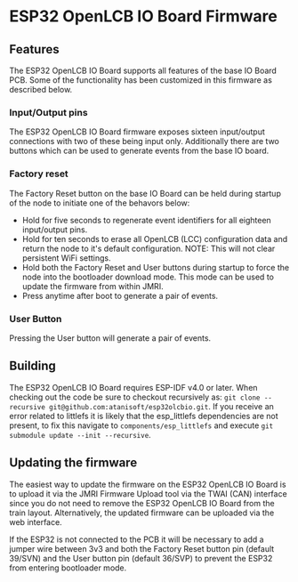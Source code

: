 # ESP32 OpenLCB IO Board Firmware

## Features

The ESP32 OpenLCB IO Board supports all features of the base IO Board PCB. Some
of the functionality has been customized in this firmware as described below.

### Input/Output pins

The ESP32 OpenLCB IO Board firmware exposes sixteen input/output connections with
two of these being input only. Additionally there are two buttons which can be
used to generate events from the base IO board.

### Factory reset

The Factory Reset button on the base IO Board can be held during startup of the
node to initiate one of the behavors below:

* Hold for five seconds to regenerate event identifiers for all eighteen
input/output pins.
* Hold for ten seconds to erase all OpenLCB (LCC) configuration data and return
the node to it's default configuration. NOTE: This will not clear persistent
WiFi settings.
* Hold both the Factory Reset and User buttons during startup to force the node
into the bootloader download mode. This mode can be used to update the firmware
from within JMRI.
* Press anytime after boot to generate a pair of events.

### User Button

Pressing the User button will generate a pair of events.

## Building

The ESP32 OpenLCB IO Board requires ESP-IDF v4.0 or later. When checking out the
code be sure to checkout recursively as:
`git clone --recursive git@github.com:atanisoft/esp32olcbio.git`.
If you receive an error related to littlefs it is likely that the esp_littlefs
dependencies are not present, to fix this navigate to `components/esp_littlefs`
and execute `git submodule update --init --recursive`.

## Updating the firmware

The easiest way to update the firmware on the ESP32 OpenLCB IO Board is to upload
it via the JMRI Firmware Upload tool via the TWAI (CAN) interface since you do not
need to remove the ESP32 OpenLCB IO Board from the train layout. Alternatively,
the updated firmware can be uploaded via the web interface.

If the ESP32 is not connected to the PCB it will be necessary to add a jumper
wire between 3v3 and both the Factory Reset button pin (default 39/SVN) and the
User button pin (default 36/SVP) to prevent the ESP32 from entering bootloader
mode.
